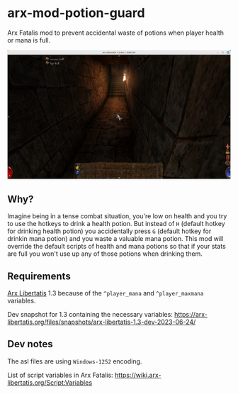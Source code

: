 # arx-mod-potion-guard

Arx Fatalis mod to prevent accidental waste of potions when player health or mana is full.

![screenshot](screenshot.png?raw=true "screenshot")

## Why?

Imagine being in a tense combat situation, you're low on health and you try to use the hotkeys to drink a health potion. But instead of `H` (default hotkey for drinking health potion) you accidentally press `G` (default hotkey for drinkin mana potion) and you waste a valuable mana potion. This mod will override the default scripts of health and mana potions so that if your stats are full you won't use up any of those potions when drinking them.

## Requirements

[Arx Libertatis](https://arx-libertatis.org/) 1.3 because of the `^player_mana` and `^player_maxmana` variables.

Dev snapshot for 1.3 containing the necessary variables: https://arx-libertatis.org/files/snapshots/arx-libertatis-1.3-dev-2023-06-24/

## Dev notes

The asl files are using `Windows-1252` encoding.

List of script variables in Arx Fatalis: https://wiki.arx-libertatis.org/Script:Variables
